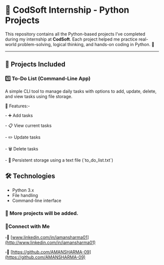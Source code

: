 # 💼 CodSoft Internship - Python Projects

This repository contains all the Python-based projects I’ve completed during my internship at **CodSoft**. Each project helped me practice real-world problem-solving, logical thinking, and hands-on coding in Python. 🐍

---

## 📁 Projects Included

### 1️⃣ To-Do List (Command-Line App)

A simple CLI tool to manage daily tasks with options to add, update, delete, and view tasks using file storage.

&#x20;🔧 Features:-

\- ➕ Add tasks &#x20;

\- 📋 View current tasks &#x20;

\- ✏️ Update tasks &#x20;

\- 🗑️ Delete tasks &#x20;

\- 💾 Persistent storage using a text file (\`to\_do\_list.txt\`)

## 🛠️ Technologies

* Python 3.x
* File handling
* Command-line interface


### 📌 More projects will be added.

### 🔗Connect with Me

▫️💼 [www.linkedin.com/in/iamansharma01](http://www.linkedin.com/in/iamansharma01)

▫️🔗 [https://github.com/AMANSHARMA-09](https://github.com/AMANSHARMA-09)
